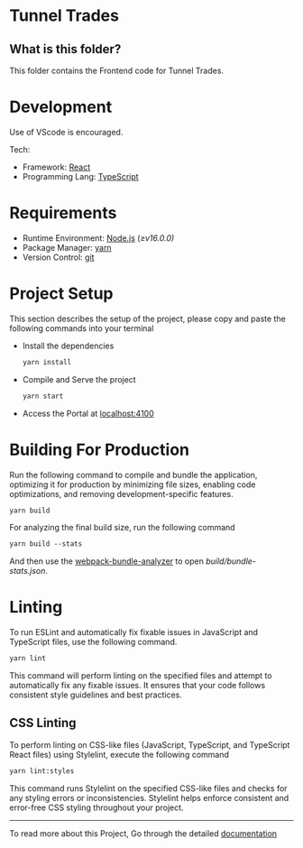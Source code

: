 # Tunnel Trades

## What is this folder?

This folder contains the Frontend code for Tunnel Trades.

# Development

Use of VScode is encouraged.

Tech:

- Framework: [React](https://react.dev/)
- Programming Lang: [TypeScript](https://www.typescriptlang.org/)

# Requirements

- Runtime Environment: [Node.js](https://nodejs.org/en/) (_≥v16.0.0)_
- Package Manager: [yarn](https://yarnpkg.com/)
- Version Control: [git](https://git-scm.com/)

# Project Setup

This section describes the setup of the project, please copy and paste the following commands into your terminal

- Install the dependencies
  ```markdown
  yarn install
  ```
- Compile and Serve the project
  ```markdown
  yarn start
  ```
- Access the Portal at [localhost:4100](http://localhost:4100)

# Building For Production

Run the following command to compile and bundle the application, optimizing it for production by minimizing file sizes, enabling code optimizations, and removing development-specific features.

```markdown
yarn build
```

For analyzing the final build size, run the following command

```markdown
yarn build --stats
```

And then use the [webpack-bundle-analyzer](https://www.npmjs.com/package/webpack-bundle-analyzer) to open _build/bundle-stats.json_.

# Linting

To run ESLint and automatically fix fixable issues in JavaScript and TypeScript files, use the following command.

```markdown
yarn lint
```

This command will perform linting on the specified files and attempt to automatically fix any fixable issues. It ensures that your code follows consistent style guidelines and best practices.

## CSS Linting

To perform linting on CSS-like files (JavaScript, TypeScript, and TypeScript React files) using Stylelint, execute the following command

```markdown
yarn lint:styles
```

This command runs Stylelint on the specified CSS-like files and checks for any styling errors or inconsistencies. Stylelint helps enforce consistent and error-free CSS styling throughout your project.

---

To read more about this Project, Go through the detailed [documentation](./src/docs)
